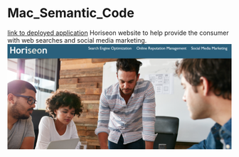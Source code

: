 # Mac_Semantic_Code
[link to deployed application](sirmac006.github.io/Mac_Semantic_Code)
Horiseon website to help  provide the consumer with web searches and social media marketing.
![screenshot of app](./Screenshot%202023-12-21%20123420.png)